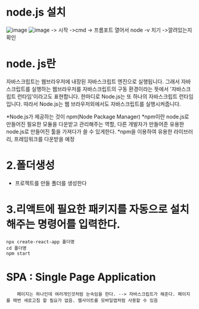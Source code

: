 # node.js 설치
![image](https://github.com/yangjungmin/react_basic/assets/129017040/d625e00f-70a5-4f01-ab96-85ae6207bc73)
![image](https://github.com/yangjungmin/react_basic/assets/129017040/6b608d9c-71fc-46eb-82b0-d327bf2b984a) -> 시작 ->cmd -> 프롬포트 열어서 node -v 치기 ->깔려있는지 확인

# node. js란
자바스크립트는 웹브라우저에 내장된 자바스크립트 엔진으로 실행됩니다. 그래서 자바스크립트를 실행하는 웹브라우저를 자바스크립트의 구동 환경이라는 뜻에서 '자바스크립트 런타임'이라고도 표현합니다.
한마디로 Node.js는 또 하나의 자바스크립트 런타임입니다.
따라서 Node.js는 웹 브라우저외에서도 자바스크립트를 실행시켜줍니다.

*Node.js가 제공하는 것이 npm(Node Package Manager)
*npm이란 node.js로 만들어진 필요한 모듈을 다운받고 관리해주는 역할, 다른 개발자가 만들어준 유용한 node.js로 만들어진 툴을 가져다가 쓸 수 있게한다.
*npm을 이용하여 유용한 라이브러리, 프레임워크를 다운받을 예정

# 2.폴더생성
  * 프로젝트를 만들 폴더를 생성한다

# 3.리액트에 필요한 패키지를 자동으로 설치해주는 명령어를 입력한다.
    npx create-react-app 폴더명
    cd 폴더명
    npm start
    
# SPA : Single Page Application
        페이지는 하나인데 여러개인것처럼 눈속임을 한다. --> 자바스크립트가 해준다. 페이지를 매번 새로고침 할 필요가 없음. 웹사이트를 모바일앱처럼 사용할 수 있음

